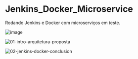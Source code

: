# Jenkins_Docker_Microservice 


Rodando Jenkins e Docker com microserviços em teste.


![image](https://user-images.githubusercontent.com/43301551/207126602-71ee057e-aa08-42ff-ac1f-71c7b806a79a.png)




![01-intro-arquitetura-proposta](https://user-images.githubusercontent.com/43301551/207126393-1c9d08a8-be22-4227-aec9-fec3b5024232.png)


![02-jenkins-docker-conclusion](https://user-images.githubusercontent.com/43301551/207126401-370f4c4e-b06c-44d4-9fa6-0cc7d8929a68.png)










